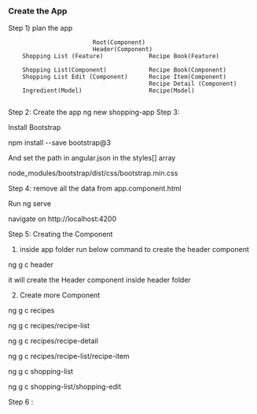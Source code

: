 ### Create the App

Step 1) plan the app

```
                        Root(Component)
                        Header(Component)
    Shopping List (Feature)             Recipe Book(Feature)
    
    Shopping List(Component)            Recipe Book(Component)
    Shopping List Edit (Component)      Recipe Item(Component)
                                        Recipe Detail (Component)
    Ingredient(Model)                   Recipe(Model)


```

Step 2: Create the app
ng new shopping-app
Step 3: 

Install Bootstrap

npm install --save bootstrap@3

And set the path in angular.json in the styles[] array

node_modules/bootstrap/dist/css/bootstrap.min.css

Step 4: remove all the data from app.component.html

Run ng serve

navigate on http://localhost:4200

Step 5: Creating the Component

1) inside app folder run below command to create the header component

ng g c header

it will create the Header component inside header folder

2) Create more Component

ng g c recipes

ng g c recipes/recipe-list

ng g c recipes/recipe-detail

ng g c recipes/recipe-list/recipe-item

ng g c shopping-list

ng g c shopping-list/shopping-edit


Step 6 : 


